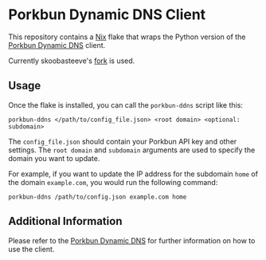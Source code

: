 # Porkbun Dynamic DNS Client

This repository contains a [Nix](https://nixos.org/nix/) flake that wraps the Python version of the [Porkbun Dynamic DNS](https://github.com/porkbun-ddns/porkbun-ddns) client.

Currently skoobasteeve's [fork](https://github.com/skoobasteeve/porkbun-dynamic-dns-python/tree/ddns-no-delete-unless-change) is used. 

## Usage

Once the flake is installed, you can call the `porkbun-ddns` script like this:

~~~
porkbun-ddns </path/to/config_file.json> <root domain> <optional: subdomain>
~~~


The `config_file.json` should contain your Porkbun API key and other settings. The `root domain` and `subdomain` arguments are used to specify the domain you want to update.

For example, if you want to update the IP address for the subdomain `home` of the domain `example.com`, you would run the following command:

~~~
porkbun-ddns /path/to/config.json example.com home
~~~


## Additional Information

Please refer to the [Porkbun Dynamic DNS](https://github.com/porkbun-ddns/porkbun-ddns) for further information on how to use the client.
